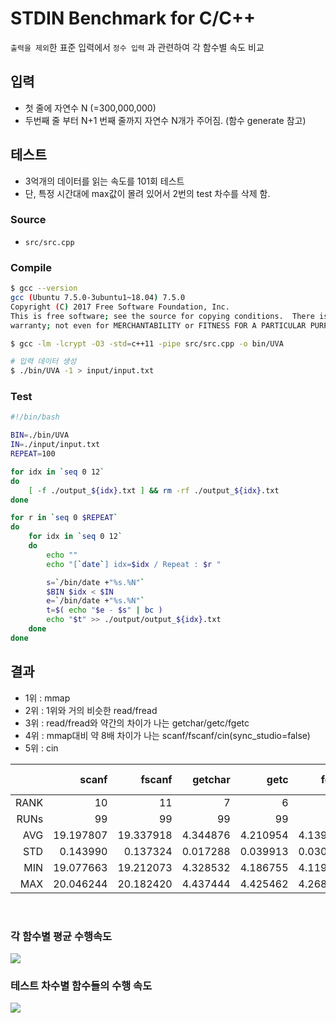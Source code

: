  
# STDIN Benchmark for C/C++
`출력을 제외`한 표준 입력에서 `정수 입력` 과 관련하여 각 함수별 속도 비교

## 입력

- 첫 줄에 자연수 N (=300,000,000)
- 두번째 줄 부터 N+1 번째 줄까지 자연수 N개가 주어짐.
(함수 generate 참고)

## 테스트

- 3억개의 데이터를 읽는 속도를 101회 테스트
- 단, 특정 시간대에 max값이 몰려 있어서 2번의 test 차수를 삭제 함.

### Source
- `src/src.cpp`

### Compile
```bash
$ gcc --version
gcc (Ubuntu 7.5.0-3ubuntu1~18.04) 7.5.0
Copyright (C) 2017 Free Software Foundation, Inc.
This is free software; see the source for copying conditions.  There is NO
warranty; not even for MERCHANTABILITY or FITNESS FOR A PARTICULAR PURPOSE.

$ gcc -lm -lcrypt -O3 -std=c++11 -pipe src/src.cpp -o bin/UVA

# 입력 데이터 생성
$ ./bin/UVA -1 > input/input.txt
```

### Test
```bash
#!/bin/bash

BIN=./bin/UVA
IN=./input/input.txt
REPEAT=100

for idx in `seq 0 12`
do
	[ -f ./output_${idx}.txt ] && rm -rf ./output_${idx}.txt
done

for r in `seq 0 $REPEAT`
do	
	for idx in `seq 0 12`
	do	
		echo ""
		echo "[`date`] idx=$idx / Repeat : $r "

		s=`/bin/date +"%s.%N"`
		$BIN $idx < $IN
		e=`/bin/date +"%s.%N"`
		t=$( echo "$e - $s" | bc )
		echo "$t" >> ./output/output_${idx}.txt
	done
done

```

## 결과 
- 1위 : mmap
- 2위 : 1위와 거의 비슷한 read/fread
- 3위 : read/fread와 약간의 차이가 나는 getchar/getc/fgetc
- 4위 : mmap대비 약 8배 차이가 나는 scanf/fscanf/cin(sync_studio=false)
- 5위 : cin

| | scanf | fscanf | getchar | getc | fgetc | read | fread | fread(setbuf) | mmap | cin | cin(sync_studio=false) | cin(sync_studio=false, tie=null) | cin(tie=null)
|--:|--:|--:|--:|--:|--:|--:|--:|--:|--:|--:|--:|--:|--:|
RANK | 10 | 11 | 7 | 6 | 5 | 2 | 3 | 4 | 1 | 13 | 9 | 8 | 12
RUNs | 99 | 99 | 99 | 99 | 99 | 99 | 99 | 99 | 99 | 99 | 99 | 99 | 99
AVG | 19.197807 | 19.337918 | 4.344876 | 4.210954 | 4.139443 | 2.749011 | 2.759442 | 2.759605 | 2.438443 | 37.022340 | 16.172294 | 15.722102 | 34.239831
STD | 0.143990 | 0.137324 | 0.017288 | 0.039913 | 0.030239 | 0.013412 | 0.019817 | 0.022413 | 0.007444 | 0.920965 | 0.098607 | 0.085265 | 0.336654
MIN | 19.077663 | 19.212073 | 4.328532 | 4.186755 | 4.119828 | 2.740236 | 2.748117 | 2.749555 | 2.430122 | 36.618240 | 16.093704 | 15.566273 | 34.051221
MAX | 20.046244 | 20.182420 | 4.437444 | 4.425462 | 4.268344 | 2.835945 | 2.892102 | 2.942405 | 2.480686 | 41.356617 | 16.673058 | 16.096288 | 36.143189

<br/>

### 각 함수별 평균 수행속도

<image src=./result/chart1.png>

### 테스트 차수별 함수들의 수행 속도

<image src=./result/chart2.png>


